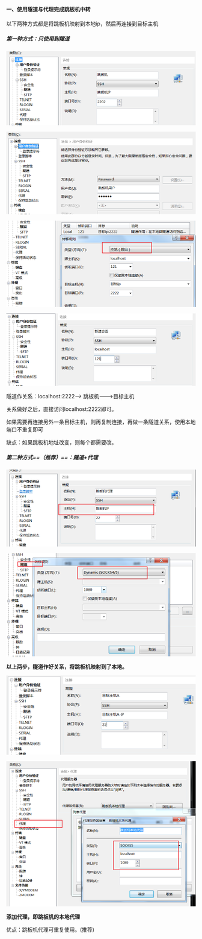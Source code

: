 #### 一、使用隧道与代理完成跳板机中转

以下两种方式都是将跳板机映射到本地ip，然后再连接到目标主机

##### 第一种方式：只使用到隧道

![1583421214318](assets/1583421214318.png)

![1583421281992](assets/1583421281992.png)

![1583421322198](assets/1583421322198.png)

![1583919310574](assets/1583919310574.png)

隧道作关系：localhost:2222--> 跳板机--->目标主机

关系做好之后，直接访问localhost:2222即可。

如果需要再连接另外一条目标主机，则再复制连接，再做一条隧道关系，使用本地端口不重复即可

缺点：如果跳板机地址改变，则每个都需要改。



##### 第二种方式==（推荐）==：隧道+代理

![1583421640249](assets/1583421640249.png)

![1583421664607](assets/1583421664607.png)

**以上两步，隧道作好关系，将跳板机映射到了本地。**



![1583421816748](assets/1583421816748.png)

![1583421911709](assets/1583421911709.png)

**添加代理，即跳板机的本地代理**

优点：跳板机代理可重复使用。(推荐)